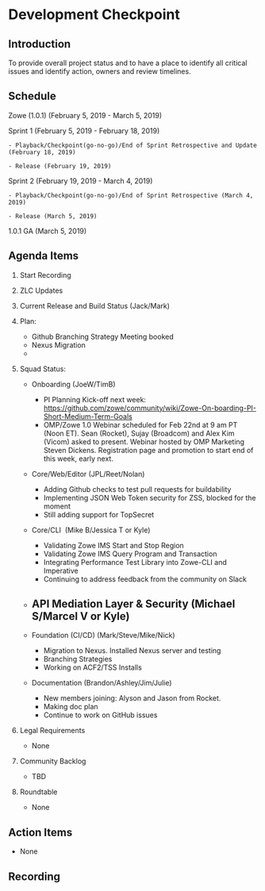 # Development Checkpoint

Introduction
------------
To provide overall project status and to have a place to identify all critical issues and identify action, owners and review timelines.

Schedule
--------
Zowe (1.0.1) (February 5, 2019 -	March 5, 2019)

  Sprint 1 (February 5, 2019	- February 18, 2019)

    - Playback/Checkpoint(go-no-go)/End of Sprint Retrospective and Update (February 18, 2019)

    - Release (February 19, 2019)

  Sprint 2 (February 19, 2019 - March 4, 2019)

    - Playback/Checkpoint(go-no-go)/End of Sprint Retrospective (March 4, 2019)

    - Release (March 5, 2019)

1.0.1 GA (March 5, 2019)

Agenda Items
------------
1. Start Recording
2. ZLC Updates
3. Current Release and Build Status (Jack/Mark)
4. Plan:
    - Github Branching Strategy Meeting booked
    - Nexus Migration
    -
5. Squad Status:
    - Onboarding (JoeW/TimB)
      - PI Planning Kick-off next week: https://github.com/zowe/community/wiki/Zowe-On-boarding-PI-Short-Medium-Term-Goals
      - OMP/Zowe 1.0 Webinar scheduled for Feb 22nd at 9 am PT (Noon ET). Sean (Rocket), Sujay (Broadcom) and Alex Kim (Vicom) asked to present. Webinar hosted by OMP Marketing Steven Dickens. Registration page and promotion to start end of this week, early next.
      
    
    - Core/Web/Editor (JPL/Reet/Nolan)
      - Adding Github checks to test pull requests for buildability
      - Implementing JSON Web Token security for ZSS, blocked for the moment
      - Still adding support for TopSecret
    - Core/CLI  (Mike B/Jessica T or Kyle)
      - Validating Zowe IMS Start and Stop Region
      - Validating Zowe IMS Query Program and Transaction
      - Integrating Performance Test Library into Zowe-CLI and Imperative
      - Continuing to address feedback from the community on Slack
    - API Mediation Layer & Security (Michael S/Marcel V or Kyle)
      -
    - Foundation (CI/CD) (Mark/Steve/Mike/Nick)
      - Migration to Nexus. Installed Nexus server and testing
      - Branching Strategies
      - Working on ACF2/TSS Installs

    - Documentation (Brandon/Ashley/Jim/Julie)
      - New members joining: Alyson and Jason from Rocket. 
      - Making doc plan
      - Continue to work on GitHub issues

6. Legal Requirements
    - None

7. Community Backlog
    - TBD
8. Roundtable
    - None

Action Items
------------
- None


Recording
-------------------------
